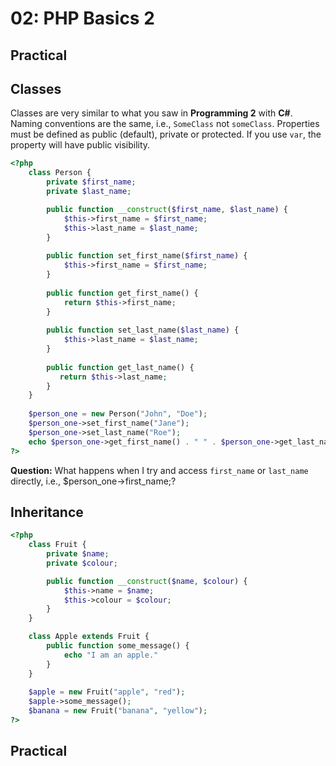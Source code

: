 
# 02: PHP Basics 2

## Practical 
## Classes

Classes are very similar to what you saw in **Programming 2** with **C#**. Naming conventions are the same, i.e., `SomeClass` not `someClass`. Properties must be defined as public (default), private or protected. If you use `var`, the property will have public visibility.

```php
<?php
    class Person {
        private $first_name;
        private $last_name;

        public function __construct($first_name, $last_name) {
            $this->first_name = $first_name;
            $this->last_name = $last_name;
        }
                
        public function set_first_name($first_name) {
            $this->first_name = $first_name;
        }
      
        public function get_first_name() {
            return $this->first_name;
        }
      
        public function set_last_name($last_name) {
            $this->last_name = $last_name;
        }
      
        public function get_last_name() {
           return $this->last_name;
        }
    }
    
    $person_one = new Person("John", "Doe");
    $person_one->set_first_name("Jane");
    $person_one->set_last_name("Roe");
    echo $person_one->get_first_name() . " " . $person_one->get_last_name(); // Jane Roe
?>
```

**Question:** What happens when I try and access `first_name` or `last_name` directly, i.e., $person_one->first_name;?

## Inheritance

```php
<?php
    class Fruit {
        private $name;
        private $colour;

        public function __construct($name, $colour) {
            $this->name = $name;
            $this->colour = $colour;
        }
    }

    class Apple extends Fruit {
        public function some_message() {
            echo "I am an apple."
        }
    }
    
    $apple = new Fruit("apple", "red");
    $apple->some_message();
    $banana = new Fruit("banana", "yellow");
?>
```

## Practical
